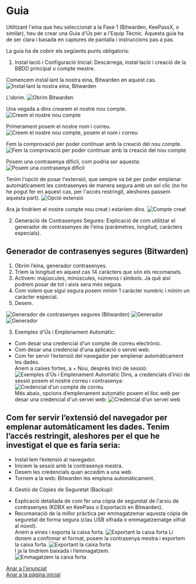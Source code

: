 # Guia

Utilitzant l'eina que heu seleccionat a la Fase 1 (Bitwarden, KeePassX, o similar), heu de crear una Guia d'Ús per a l'Equip Tècnic. Aquesta guia ha de ser clara i basada en captures de pantalla i instruccions pas a pas.

La guia ha de cobrir els següents punts obligatoris:

1. Instal·lació i Configuració Inicial: Descàrrega, instal·lació i creació de la BBDD principal o compte mestre.

Comencem instal·lant la nostra eina, Bitwarden en aquest cas.
![Instal·lant la nostra eina, Bitwarden](img/Imatge01.png)

L'obrim.
![Obrim Bitwarden](img/Imatge02.png)

Una vegada a dins crearem el nostre nou compte.
![Creem el nostre nou compte](img/Imatge03.png)

Primerament posem el nostre nom i correu.
![Creem el nostre nou compte, posem el nom i correu](img/Imatge04.png)

Fem la comprovació per poder continuar amb la creació del nou compte.
![Fem la comprovació per poder continuar amb la creació del nou compte](img/Imatge05.png)

Posem una contrasenya difícil, com podria ser aquesta:
![Posem una contrasenya dificil](img/Imatge06.png)

Tenim l'opció de posar l'extensió, que sempre va bé per poder emplenar automàticament les contrasenyes de manera segura amb un sol clic (no ho he pogut fer en aquest cas, per l'accés restringit, aleshores passem aquesta part).
![Opció extensió](img/Imatge07.png)

Ara ja tindríem el nostre compte nou creat i estaríem dins.
![Compte creat](img/Imatge08.png)

2. Generació de Contrasenyes Segures: Explicació de com utilitzar el generador de contrasenyes de l'eina (paràmetres, longitud, caràcters especials).
## Generador de contrasenyes segures (Bitwarden)
1. Obrim l’eina, generador contrasenyes.
2. Triem la longitud en aquest cas 14 caràcters que són els recomanats.
3. Activem: majúscules, minúscules, números i símbols. Ja què així podrem posar de tot i aixis sera més segura.
4. Com volem que sigui segura posem mínim 1 caràcter numèric i mínim un caràcter especial.
5. Desem.

![Generador de contrasenyes segures (Bitwarden)](img/Imatge09.png)
![Generador](img/Imatge10.png)
![Generador](img/Imatge11.png)

3. Exemples d'Ús i Emplenament Automàtic:
- Com desar una credencial d'un compte de correu electrònic.
- Com desar una credencial d'una aplicació o servei web.
- Com fer servir l’extensió del navegador per emplenar automàticament les dades.                                    
Anem a caixes fortes, a + Nou, després Inici de sessió:
![Exemples d'Ús i Emplenament Automàtic](img/Imatge12.png)
Dins, a credencials d’inici de sessió posem el nostre correu i contrasenya:
![Credencial d'un compte de correu](img/Imatge13.png)                                   
Més abaix, opcions d’emplenament automàtic posem el lloc web per desar una credencial d'un servei web:
![Credencial d'un servei web](img/Imatge14.png)
## Com fer servir l’extensió del navegador per emplenar automàticament les dades. Tenim l’accés restringit, aleshores per el que he investigat el que es faria seria:
- Instal·lem l’extensió al navegador.
- Iniciem la sessió amb la contrasenya mestra.
- Desem les credencials quan accedim a una web.
- Tornem a la web: Bitwarden les emplena automàticament.

4. Gestió de Còpies de Seguretat (Backup):
- Explicació detallada de com fer una còpia de seguretat de l'arxiu de contrasenyes (KDBX en KeePass o Exportació en Bitwarden).
- Recomanació de la millor pràctica per emmagatzemar aquesta còpia de seguretat de forma segura (clau USB xifrada o emmagatzematge xifrat al núvol).                                                                  
Anem a eines i exporta la caixa forta.
![Exportant la caixa forta](img/Imatge15.png)
Li donem a confirmar el format, posem la contrasenya mestra i exportem la caixa forta.
![Exportant la caixa forta](img/Imatge16.png)                                                       
I ja la tindríem baixada i l’emmagatzem.                                              
![Emmagatzem la caixa forta](img/Imatge17.png)

[Anar a l'enunciat](../Tasca01/README.md)  
[Anar a la pàgina inicial](../README.md)

